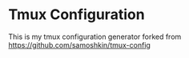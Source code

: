 Tmux Configuration
=====================

This is my tmux configuration generator forked from https://github.com/samoshkin/tmux-config